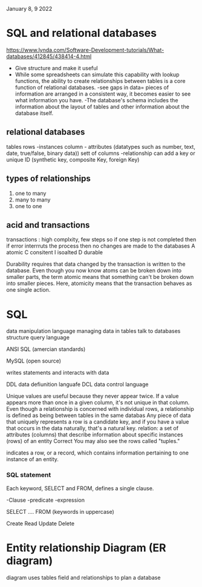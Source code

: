 <!-- @format -->

January 8, 9 2022

# SQL and relational databases

https://www.lynda.com/Software-Development-tutorials/What-databases/412845/438414-4.html

- Give structure and make it useful
- While some spreadsheets can simulate this capability with lookup functions, the ability to create relationships between tables is a core function of relational databases.
  -see gaps in data= pieces of information are arranged in a consistent way, it becomes easier to see what information you have.
  -The database's schema includes the information about the layout of tables and other information about the database itself.

## relational databases

tables
rows -instances
column - attributes (datatypes such as number, text, date, true/false, binary data))
sett of columns -relationship
can add a key or unique ID (synthetic key, composite Key, foreign Key)

## types of relationships

1. one to many
2. many to many
3. one to one

## acid and transactions

transactions : high complxity, few steps so if one step is not completed then if error interrruts the process then no changes are made to the databases
A atomic
C consitent
I isoalted
D durable

Durability requires that data changed by the transaction is written to the database.
Even though you now know atoms can be broken down into smaller parts, the term atomic means that something can't be broken down into smaller pieces. Here, atomicity means that the transaction behaves as one single action.

# SQL

data manipulation language
managing data in tables
talk to databases
structure query language

ANSI SQL (amercian standards)

MySQL (open source)

writes statements and interacts with data

DDL data defiunition languafe
DCL data control language

Unique values are useful because they never appear twice. If a value appears more than once in a given column, it's not unique in that column.
Even though a relationship is concerned with individual rows, a relationship is defined as being between tables in the same databas
Any piece of data that uniquely represents a row is a candidate key, and if you have a value that occurs in the data naturally, that's a natural key.
relation: a set of attributes (columns) that describe information about specific instances (rows) of an entity
Correct
You may also see the rows called "tuples."

indicates a row, or a record, which contains information pertaining to one instance of an entity.

### SQL statement

Each keyword, SELECT and FROM, defines a single clause.

-Clause
-predicate
-expression

SELECT .... FROM (keywords in uppercase)

Create
Read
Update
Delete

# Entity relationship Diagram (ER diagram)

diagram uses tables field and relationships to plan a database
